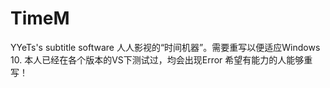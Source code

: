 # TimeM
YYeTs's subtitle software
人人影视的“时间机器”。需要重写以便适应Windows 10.
本人已经在各个版本的VS下测试过，均会出现Error
希望有能力的人能够重写！
